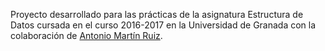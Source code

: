 Proyecto desarrollado para las prácticas de la asignatura Estructura de Datos cursada en el curso 2016-2017 en la Universidad de Granada con la colaboración de [Antonio Martín Ruiz](https://github.com/amartinruiz23).
